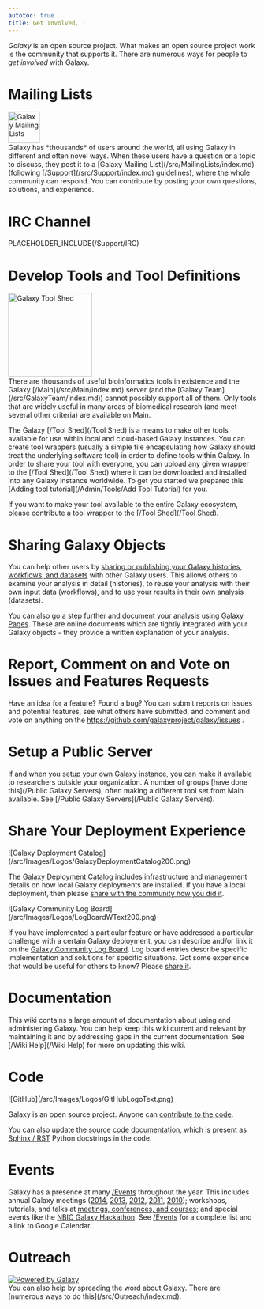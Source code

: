 ```yaml
---
autotoc: true
title: Get Involved, !
---
```



<div class='right'></div>

*Galaxy* is an open source project.  What makes an open source project work is the community that supports it.  There are numerous ways for people to *get involved* with Galaxy.

# Mailing Lists
<div class='left'><a href='/MailingLists'><img src='/Images/Logos/MailmanLogoSmall.png' alt='Galaxy Mailing Lists' width="64" /></a></div> Galaxy has *thousands* of users around the world, all using Galaxy in different and often novel ways.  When these users have a question or a topic to discuss, they post it to a [Galaxy Mailing List](/src/MailingLists/index.md) (following [/Support](/src/Support/index.md) guidelines), where the whole community can respond.  You can contribute by posting your own questions, solutions, and experience.

# IRC Channel

PLACEHOLDER_INCLUDE(/Support/IRC)

# Develop Tools and Tool Definitions

<div class='right'><a href='/Tool Shed'><img src='/Images/Logos/ToolShed.jpg' alt='Galaxy Tool Shed' width="170" /></a></div>
There are thousands of useful bioinformatics tools in existence and the Galaxy [/Main](/src/Main/index.md) server (and the [Galaxy Team](/src/GalaxyTeam/index.md)) cannot possibly support all of them.  Only tools that are widely useful in many areas of biomedical research (and meet several other criteria) are available on Main.

The Galaxy [/Tool Shed](/Tool Shed) is a means to make other tools available for use within local and cloud-based Galaxy instances.  You can create tool wrappers (usually a simple file encapsulating how Galaxy should treat the underlying software tool) in order to define tools within Galaxy.  In order to share your tool with everyone, you can upload any given wrapper to the [/Tool Shed](/Tool Shed) where it can be downloaded and installed into any Galaxy instance worldwide. To get you started we prepared this [Adding tool tutorial](/Admin/Tools/Add Tool Tutorial) for you.

If you want to make your tool available to the entire Galaxy ecosystem, please contribute a tool wrapper to the [/Tool Shed](/Tool Shed).

# Sharing Galaxy Objects

You can help other users by [sharing or publishing your Galaxy histories, workflows, and datasets](/Share) with other Galaxy users.  This allows others to examine your analysis in detail (histories), to reuse your analysis with their own input data (workflows), and to use your results in their own analysis (datasets).

You can also go a step further and document your analysis using [Galaxy Pages](/src/Learn/GalaxyPages/index.md).  These are online documents which are tightly integrated with your Galaxy objects - they provide a written explanation of your analysis.

# Report, Comment on and Vote on Issues and Features Requests

Have an idea for a feature?  Found a bug?  You can submit reports on issues and potential features, see what others have submitted, and comment and vote on anything on the https://github.com/galaxyproject/galaxy/issues .

# Setup a Public Server

If and when you [setup your own Galaxy instance](/src/Admin/GetGalaxy/index.md), you can make it available to researchers outside your organization.  A number of groups [have done this](/Public Galaxy Servers), often making a different tool set from Main available.  See [/Public Galaxy Servers](/Public Galaxy Servers).

# Share Your Deployment Experience

<div class='left'>![Galaxy Deployment Catalog](/src/Images/Logos/GalaxyDeploymentCatalog200.png)</div> 

The [Galaxy Deployment Catalog](/src/Community/Deployments/index.md) includes infrastructure and management details on how local Galaxy deployments are installed.  If you have a local deployment, then please [share with the community how you did it](/src/Community/Deployments/index.md).

<div class='right'>![Galaxy Community Log Board](/src/Images/Logos/LogBoardWText200.png)</div>

If you have implemented a particular feature or have addressed a particular challenge with a certain Galaxy deployment, you can describe and/or link it on the [Galaxy Community Log Board](/src/Community/Logs/index.md).  Log board entries describe specific implementation and solutions for specific situations.  Got some experience that would be useful for others to know?  Please [share it](/src/Community/Logs/index.md).

# Documentation

This wiki contains a large amount of documentation about using and administering Galaxy.  You can help keep this wiki current and relevant by maintaining it and by addressing gaps in the current documentation.  See [/Wiki Help](/Wiki Help) for more on updating this wiki.

# Code

<div class='right'>![GitHub](/src/Images/Logos/GitHubLogoText.png)</div>

Galaxy is an open source project.  Anyone can [contribute to the code](/src/Develop/index.md).

You can also update the [source code documentation](/src/Develop/SourceDoc/index.md), which is present as [Sphinx / RST](/src/Develop/SourceDoc/index.md) Python docstrings in the code.

# Events

Galaxy has a presence at many [/Events](/src/Events/index.md) throughout the year.  This includes annual Galaxy meetings ([2014](/src/Events/GCC2014/index.md), [2013](/src/Events/GCC2013/index.md), [2012](/src/Events/GCC2012/index.md), [2011](/src/Events/GCC2011/index.md), [2010](/src/Events/GDC2010/index.md)); workshops, tutorials, and talks at [meetings, conferences, and courses](/src/Events/index.md); and special events like the [NBIC Galaxy Hackathon](https://wiki.nbic.nl/index.php/NBIC_Galaxy_Hackathon_project).  See [/Events](/src/Events/index.md) for a complete list and a link to Google Calendar.

# Outreach

<div class='left'>
<a href='/Outreach'><img src='/Outreach/Powered by Galaxy/PoweredByGalaxy120.png' alt='Powered by Galaxy' /></a>
</div>
You can also help by spreading the word about Galaxy.  There are [numerous ways to do this](/src/Outreach/index.md).
